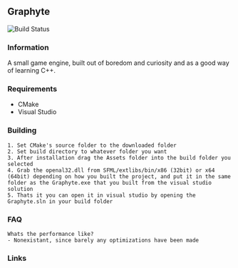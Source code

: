 ## Graphyte

![Build Status](https://travis-ci.org/Meowskyy/Graphyte.svg?branch=dev)

### Information

A small game engine, built out of boredom and curiosity and as a good way of learning C++.

### Requirements
- CMake
- Visual Studio

### Building
```
1. Set CMake's source folder to the downloaded folder
2. Set build directory to whatever folder you want
3. After installation drag the Assets folder into the build folder you selected
4. Grab the openal32.dll from SFML/extlibs/bin/x86 (32bit) or x64 (64bit) depending on how you built the project, and put it in the same folder as the Graphyte.exe that you built from the visual studio solution
5. Thats it you can open it in visual studio by opening the Graphyte.sln in your build folder
```


### FAQ
```
Whats the performance like?
- Nonexistant, since barely any optimizations have been made
```

### Links
